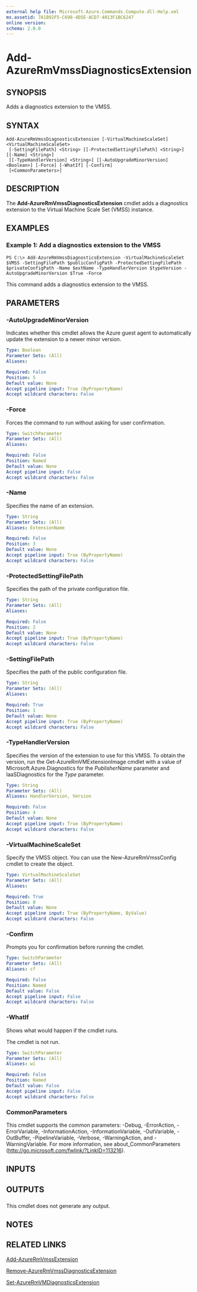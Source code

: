 ```yaml
---
external help file: Microsoft.Azure.Commands.Compute.dll-Help.xml
ms.assetid: 7A1B92F5-C698-4D5E-ACD7-4013F1BC6247
online version: 
schema: 2.0.0
---
```


# Add-AzureRmVmssDiagnosticsExtension

## SYNOPSIS
Adds a diagnostics extension to the VMSS.

## SYNTAX

```
Add-AzureRmVmssDiagnosticsExtension [-VirtualMachineScaleSet] <VirtualMachineScaleSet>
 [-SettingFilePath] <String> [[-ProtectedSettingFilePath] <String>] [[-Name] <String>]
 [[-TypeHandlerVersion] <String>] [[-AutoUpgradeMinorVersion] <Boolean>] [-Force] [-WhatIf] [-Confirm]
 [<CommonParameters>]
```

## DESCRIPTION
The **Add-AzureRmVmssDiagnosticsExtension** cmdlet adds a diagnostics extension to the Virtual Machine Scale Set (VMSS) instance.

## EXAMPLES

### Example 1: Add a diagnostics extension to the VMSS
```
PS C:\> Add-AzureRmVmssDiagnosticsExtension -VirtualMachineScaleSet $VMSS -SettingFilePath $publicConfigPath -ProtectedSettingFilePath $privateConfigPath -Name $extName -TypeHandlerVersion $typeVersion -AutoUpgradeMinorVersion $True -Force
```

This command adds a diagnostics extension to the VMSS.

## PARAMETERS

### -AutoUpgradeMinorVersion
Indicates whether this cmdlet allows the Azure guest agent to automatically update the extension to a newer minor version.

```yaml
Type: Boolean
Parameter Sets: (All)
Aliases: 

Required: False
Position: 5
Default value: None
Accept pipeline input: True (ByPropertyName)
Accept wildcard characters: False
```

### -Force
Forces the command to run without asking for user confirmation.

```yaml
Type: SwitchParameter
Parameter Sets: (All)
Aliases: 

Required: False
Position: Named
Default value: None
Accept pipeline input: False
Accept wildcard characters: False
```

### -Name
Specifies the name of an extension.

```yaml
Type: String
Parameter Sets: (All)
Aliases: ExtensionName

Required: False
Position: 3
Default value: None
Accept pipeline input: True (ByPropertyName)
Accept wildcard characters: False
```

### -ProtectedSettingFilePath
Specifies the path of the private configuration file.

```yaml
Type: String
Parameter Sets: (All)
Aliases: 

Required: False
Position: 2
Default value: None
Accept pipeline input: True (ByPropertyName)
Accept wildcard characters: False
```

### -SettingFilePath
Specifies the path of the public configuration file.

```yaml
Type: String
Parameter Sets: (All)
Aliases: 

Required: True
Position: 1
Default value: None
Accept pipeline input: True (ByPropertyName)
Accept wildcard characters: False
```

### -TypeHandlerVersion
Specifies the version of the extension to use for this VMSS.
To obtain the version, run the Get-AzureRmVMExtensionImage cmdlet with a value of Microsoft.Azure.Diagnostics for the *PublisherName* parameter and IaaSDiagnostics for the *Type* parameter.

```yaml
Type: String
Parameter Sets: (All)
Aliases: HandlerVersion, Version

Required: False
Position: 4
Default value: None
Accept pipeline input: True (ByPropertyName)
Accept wildcard characters: False
```

### -VirtualMachineScaleSet
Specify the VMSS object.
You can use the New-AzureRmVmssConfig cmdlet to create the object.

```yaml
Type: VirtualMachineScaleSet
Parameter Sets: (All)
Aliases: 

Required: True
Position: 0
Default value: None
Accept pipeline input: True (ByPropertyName, ByValue)
Accept wildcard characters: False
```

### -Confirm
Prompts you for confirmation before running the cmdlet.

```yaml
Type: SwitchParameter
Parameter Sets: (All)
Aliases: cf

Required: False
Position: Named
Default value: False
Accept pipeline input: False
Accept wildcard characters: False
```

### -WhatIf
Shows what would happen if the cmdlet runs.

The cmdlet is not run.

```yaml
Type: SwitchParameter
Parameter Sets: (All)
Aliases: wi

Required: False
Position: Named
Default value: False
Accept pipeline input: False
Accept wildcard characters: False
```

### CommonParameters
This cmdlet supports the common parameters: -Debug, -ErrorAction, -ErrorVariable, -InformationAction, -InformationVariable, -OutVariable, -OutBuffer, -PipelineVariable, -Verbose, -WarningAction, and -WarningVariable. For more information, see about_CommonParameters (http://go.microsoft.com/fwlink/?LinkID=113216).

## INPUTS

## OUTPUTS

###  
This cmdlet does not generate any output.

## NOTES

## RELATED LINKS

[Add-AzureRmVmssExtension](./Add-AzureRmVmssExtension.md)

[Remove-AzureRmVmssDiagnosticsExtension](./Remove-AzureRmVmssDiagnosticsExtension.md)

[Set-AzureRmVMDiagnosticsExtension](./Set-AzureRMVMDiagnosticsExtension.md)

